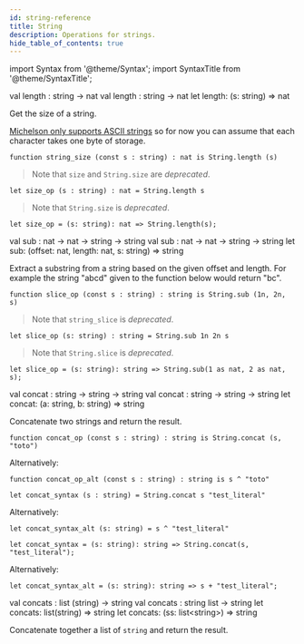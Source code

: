 ```yaml
---
id: string-reference
title: String
description: Operations for strings.
hide_table_of_contents: true
---
```


import Syntax from '@theme/Syntax';
import SyntaxTitle from '@theme/SyntaxTitle';

<SyntaxTitle syntax="pascaligo">
val length : string -> nat
</SyntaxTitle>
<SyntaxTitle syntax="cameligo">
val length : string -> nat
</SyntaxTitle>

<SyntaxTitle syntax="jsligo">
let length: (s: string) => nat
</SyntaxTitle>

Get the size of a string.

[Michelson only supports ASCII strings](http://tezos.gitlab.io/whitedoc/michelson.html#constants)
so for now you can assume that each character takes one byte of storage.

<Syntax syntax="pascaligo">

```pascaligo
function string_size (const s : string) : nat is String.length (s)
```

> Note that `size` and `String.size` are *deprecated*.

</Syntax>
<Syntax syntax="cameligo">

```cameligo
let size_op (s : string) : nat = String.length s
```

> Note that `String.size` is *deprecated*.

</Syntax>

<Syntax syntax="jsligo">

```jsligo
let size_op = (s: string): nat => String.length(s);
```

</Syntax>

<SyntaxTitle syntax="pascaligo">
val sub : nat -> nat -> string -> string
</SyntaxTitle>
<SyntaxTitle syntax="cameligo">
val sub : nat -> nat -> string -> string
</SyntaxTitle>

<SyntaxTitle syntax="jsligo">
let sub: (offset: nat, length: nat, s: string) => string
</SyntaxTitle>

Extract a substring from a string based on the given offset and length. For
example the string "abcd" given to the function below would return "bc".


<Syntax syntax="pascaligo">

```pascaligo
function slice_op (const s : string) : string is String.sub (1n, 2n, s)
```

> Note that `string_slice` is *deprecated*.

</Syntax>
<Syntax syntax="cameligo">

```cameligo
let slice_op (s: string) : string = String.sub 1n 2n s
```

> Note that `String.slice` is *deprecated*.

</Syntax>

<Syntax syntax="jsligo">

```jsligo
let slice_op = (s: string): string => String.sub(1 as nat, 2 as nat, s);
```

</Syntax>



<SyntaxTitle syntax="pascaligo">
val concat : string -> string -> string
</SyntaxTitle>
<SyntaxTitle syntax="cameligo">
val concat : string -> string -> string
</SyntaxTitle>

<SyntaxTitle syntax="jsligo">
let concat: (a: string, b: string) => string
</SyntaxTitle>

Concatenate two strings and return the result.



<Syntax syntax="pascaligo">

```pascaligo
function concat_op (const s : string) : string is String.concat (s, "toto")
```

Alternatively:

```pascaligo
function concat_op_alt (const s : string) : string is s ^ "toto"
```

</Syntax>
<Syntax syntax="cameligo">

```cameligo
let concat_syntax (s : string) = String.concat s "test_literal"
```

Alternatively:

```cameligo
let concat_syntax_alt (s: string) = s ^ "test_literal"
```


</Syntax>

<Syntax syntax="jsligo">

```jsligo
let concat_syntax = (s: string): string => String.concat(s, "test_literal");
```

Alternatively:

```jsligo
let concat_syntax_alt = (s: string): string => s + "test_literal";
```

</Syntax>


<SyntaxTitle syntax="pascaligo">
val concats : list (string) -> string
</SyntaxTitle>
<SyntaxTitle syntax="cameligo">
val concats : string list -> string
</SyntaxTitle>
<SyntaxTitle syntax="reasonligo">
let concats: list(string) => string
</SyntaxTitle>
<SyntaxTitle syntax="jsligo">
let concats: (ss: list&lt;string&gt;) => string
</SyntaxTitle>


Concatenate together a list of `string` and return the result.
